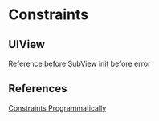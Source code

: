 # Constraints



## UIView
Reference before 
SubView init before error



## References

[Constraints Programmatically](https://www.avanderlee.com/swift/auto-layout-programmatically/)